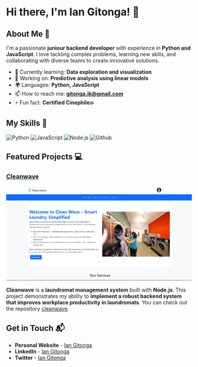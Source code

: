 # Hi there, I'm Ian Gitonga! 👋

## About Me 🚀

I'm a passionate **juniour backend developer** with experience in **Python and JavaScript**. I love tackling complex problems, learning new skills, and collaborating with diverse teams to create innovative solutions.

- 🌱 Currently learning: **Data exploration and visualization**
- 🔭 Working on: **Predictive analysis using linear models**
- 🌍 Languages: **Python, JavaScript**
- 📫 How to reach me: **gitonga.ik@gmail.com**
- ⚡ Fun fact: **Certified Cinephile💥**

## My Skills 🧠

![Python](https://img.shields.io/badge/Python-FFD43B?style=for-the-badge&logo=python&logoColor=blue)
![JavaScript](https://img.shields.io/badge/-JavaScript-F7DF1E?style=flat-square&logo=javascript&logoColor=black)
![Node.js](https://img.shields.io/badge/-Node.js-339933?style=flat-square&logo=node.js&logoColor=white)
![Github](https://img.shields.io/badge/GitHub-100000?style=for-the-badge&logo=github&logoColor=white)

## Featured Projects 💻

### [Cleanwave](https://github.com/gitonga-ik/cleanwave)

![Cleanwave screenshot](image.png)

**Cleanwave** is a **laundromat management system** built with **Node.js**. This project demonstrates my ability to **implement a robust backend system that improves workplace productivity in laundromats**. You can check out the repository [cleanwave](https://github.com/gitonga-ik/cleanwave).

## Get in Touch 📬

- **Personal Website** - [Ian Gitonga](https://bit.ly/IanGitonga)
- **LinkedIn** - [Ian Gitonga](www.linkedin.com/in/gitonga-ian)
- **Twitter** - [Ian Gitonga](https://x.com/iannoh34)


</p>
</details> 